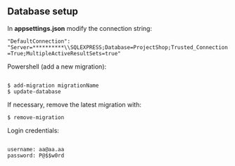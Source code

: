## Database setup

In **appsettings.json** modify the connection string:

`"DefaultConnection": "Server=**********\\SQLEXPRESS;Database=ProjectShop;Trusted_Connection=True;MultipleActiveResultSets=true"`

Powershell (add a new migration):

```

$ add-migration migrationName
$ update-database

```

If necessary, remove the latest migration with:

`$ remove-migration`

Login credentials:

```

username: aa@aa.aa
password: P@$$w0rd

```

